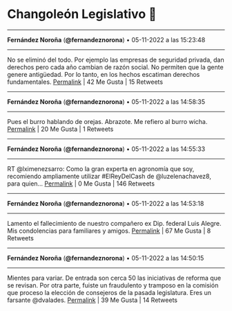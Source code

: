 # Changoleón Legislativo 🙈
*****
**Fernández Noroña** (**@fernandeznorona**) • 05-11-2022 a las 15:23:48
*****
No se eliminó del todo. Por ejemplo las empresas de seguridad privada, dan derechos pero cada año cambian de razón social. No permiten que la gente genere antigüedad. Por lo tanto, en los hechos escatiman derechos fundamentales.
[Permalink](https://twitter.com/fernandeznorona/status/1589035784036048896) | 42 Me Gusta | 15 Retweets
*****
**Fernández Noroña** (**@fernandeznorona**) • 05-11-2022 a las 14:58:35
*****
Pues el burro hablando de orejas. Abrazote. Me refiero al burro wicha.
[Permalink](https://twitter.com/fernandeznorona/status/1589029440339996672) | 20 Me Gusta | 1 Retweets
*****
**Fernández Noroña** (**@fernandeznorona**) • 05-11-2022 a las 14:55:33
*****
RT @lximenezsarro: Como la gran experta en agronomía que soy, recomiendo ampliamente utilizar #ElReyDelCash de @luzelenachavez8, para quien…
[Permalink](https://twitter.com/fernandeznorona/status/1589028673977733121) | 0 Me Gusta | 146 Retweets
*****
**Fernández Noroña** (**@fernandeznorona**) • 05-11-2022 a las 14:53:18
*****
Lamento el fallecimiento de nuestro compañero ex Dip. federal Luis Alegre. Mis condolencias para familiares y amigos.
[Permalink](https://twitter.com/fernandeznorona/status/1589028107352408064) | 67 Me Gusta | 8 Retweets
*****
**Fernández Noroña** (**@fernandeznorona**) • 05-11-2022 a las 14:50:15
*****
Mientes para variar. De entrada son cerca 50 las iniciativas de reforma que se revisan. Por otra parte, fuiste un fraudulento y tramposo en la comisión que proceso la elección de consejeros de la pasada legislatura. Eres un farsante @dvalades.
[Permalink](https://twitter.com/fernandeznorona/status/1589027340000333824) | 39 Me Gusta | 14 Retweets